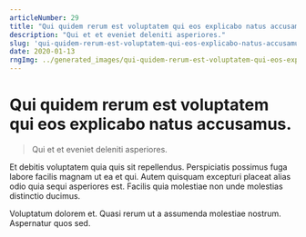 ```yaml
---
articleNumber: 29
title: "Qui quidem rerum est voluptatem qui eos explicabo natus accusamus."
description: "Qui et et eveniet deleniti asperiores."
slug: 'qui-quidem-rerum-est-voluptatem-qui-eos-explicabo-natus-accusamus.'
date: 2020-01-13
rngImg: ../generated_images/qui-quidem-rerum-est-voluptatem-qui-eos-explicabo-natus-accusamus..jpg
---
```


# Qui quidem rerum est voluptatem qui eos explicabo natus accusamus.

> Qui et et eveniet deleniti asperiores.

Et debitis voluptatem quia quis sit repellendus. Perspiciatis possimus fuga labore facilis magnam ut ea et qui. Autem quisquam excepturi placeat alias odio quia sequi asperiores est. Facilis quia molestiae non unde molestias distinctio ducimus.
 Voluptatum dolorem et. Quasi rerum ut a assumenda molestiae nostrum. Aspernatur quos sed.
